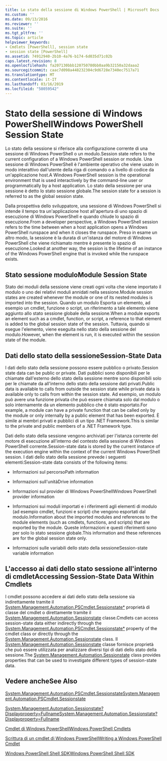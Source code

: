 ```yaml
---
title: Lo stato della sessione di Windows PowerShell | Microsoft Docs
ms.custom: ''
ms.date: 09/13/2016
ms.reviewer: ''
ms.suite: ''
ms.tgt_pltfrm: ''
ms.topic: article
helpviewer_keywords:
- Cmdlets [PowerShell], session state
- session state [PowerShell]
ms.assetid: 74912940-2b10-4a76-b174-6d035d71c02b
caps.latest.revision: 8
ms.openlocfilehash: fa207130bbb120750780bb0aa9b32150a32daaa2
ms.sourcegitcommit: caac7d098a448232304c9d6728e7340ec7517a71
ms.translationtype: MT
ms.contentlocale: it-IT
ms.lasthandoff: 03/16/2019
ms.locfileid: "58059542"
---
```

# <a name="windows-powershell-session-state"></a><span data-ttu-id="be16a-102">Stato della sessione di Windows PowerShell</span><span class="sxs-lookup"><span data-stu-id="be16a-102">Windows PowerShell Session State</span></span>

<span data-ttu-id="be16a-103">Lo stato della sessione si riferisce alla configurazione corrente di una sessione di Windows PowerShell o un modulo.</span><span class="sxs-lookup"><span data-stu-id="be16a-103">Session state refers to the current configuration of a Windows PowerShell session or module.</span></span> <span data-ttu-id="be16a-104">Una sessione di Windows PowerShell è l'ambiente operativo che viene usato in modo interattivo dall'utente della riga di comando o a livello di codice da un'applicazione host.</span><span class="sxs-lookup"><span data-stu-id="be16a-104">A Windows PowerShell session is the operational environment that is used interactively by the command-line user or programmatically by a host application.</span></span> <span data-ttu-id="be16a-105">Lo stato della sessione per una sessione è detto lo stato sessione globale.</span><span class="sxs-lookup"><span data-stu-id="be16a-105">The session state for a session is referred to as the global session state.</span></span>

<span data-ttu-id="be16a-106">Dalla prospettiva dello sviluppatore, una sessione di Windows PowerShell si intende il tempo tra un'applicazione host all'apertura di uno spazio di esecuzione di Windows PowerShell e quando chiude lo spazio di esecuzione.</span><span class="sxs-lookup"><span data-stu-id="be16a-106">From a developer perspective, a Windows PowerShell session refers to the time between when a host application opens a Windows PowerShell runspace and when it closes the runspace.</span></span> <span data-ttu-id="be16a-107">Preso in esame un altro modo, la sessione è la durata di un'istanza del motore di Windows PowerShell che viene richiamato mentre è presente lo spazio di esecuzione.</span><span class="sxs-lookup"><span data-stu-id="be16a-107">Looked at another way, the session is the lifetime of an instance of the Windows PowerShell engine that is invoked while the runspace exists.</span></span>

## <a name="module-session-state"></a><span data-ttu-id="be16a-108">Stato sessione modulo</span><span class="sxs-lookup"><span data-stu-id="be16a-108">Module Session State</span></span>

<span data-ttu-id="be16a-109">Stato dei moduli della sessione viene creati ogni volta che viene importato il modulo o uno dei relativi moduli annidati nella sessione.</span><span class="sxs-lookup"><span data-stu-id="be16a-109">Module session states are created whenever the module or one of its nested modules is imported into the session.</span></span> <span data-ttu-id="be16a-110">Quando un modulo Esporta un elemento, ad esempio un cmdlet, funzione o script, un riferimento a tale elemento viene aggiunto allo stato sessione globale della sessione.</span><span class="sxs-lookup"><span data-stu-id="be16a-110">When a module exports an element such as a cmdlet, function, or script, a reference to that element is added to the global session state of the session.</span></span> <span data-ttu-id="be16a-111">Tuttavia, quando si esegue l'elemento, viene eseguita nello stato della sessione del modulo.</span><span class="sxs-lookup"><span data-stu-id="be16a-111">However, when the element is run, it is executed within the session state of the module.</span></span>

## <a name="session-state-data"></a><span data-ttu-id="be16a-112">Dati dello stato della sessione</span><span class="sxs-lookup"><span data-stu-id="be16a-112">Session-State Data</span></span>

<span data-ttu-id="be16a-113">I dati dello stato della sessione possono essere pubblico o privato.</span><span class="sxs-lookup"><span data-stu-id="be16a-113">Session state data can be public or private.</span></span> <span data-ttu-id="be16a-114">Dati pubblici sono disponibili per le chiamate dall'esterno dello stato della sessione mentre sono disponibili solo per le chiamate da all'interno dello stato della sessione dati privati.</span><span class="sxs-lookup"><span data-stu-id="be16a-114">Public data is available to calls from outside the session state while private data is available only to calls from within the session state.</span></span> <span data-ttu-id="be16a-115">Ad esempio, un modulo può avere una funzione privata che può essere chiamata solo dal modulo o solo internamente da un elemento pubblico che è stato esportato.</span><span class="sxs-lookup"><span data-stu-id="be16a-115">For example, a module can have a private function that can be called only by the module or only internally by a public element that has been exported.</span></span> <span data-ttu-id="be16a-116">È simile ai membri privati e pubblici di un tipo .NET Framework.</span><span class="sxs-lookup"><span data-stu-id="be16a-116">This is similar to the private and public members of a .NET Framework type.</span></span>

<span data-ttu-id="be16a-117">Dati dello stato della sessione vengono archiviati per l'istanza corrente del motore di esecuzione all'interno del contesto della sessione di Windows PowerShell corrente.</span><span class="sxs-lookup"><span data-stu-id="be16a-117">Session-state data is stored by the current instance of the execution engine within the context of the current Windows PowerShell session.</span></span> <span data-ttu-id="be16a-118">I dati dello stato della sessione prevede i seguenti elementi:</span><span class="sxs-lookup"><span data-stu-id="be16a-118">Session-state data consists of the following items:</span></span>

- <span data-ttu-id="be16a-119">Informazioni sul percorso</span><span class="sxs-lookup"><span data-stu-id="be16a-119">Path information</span></span>

- <span data-ttu-id="be16a-120">Informazioni sull'unità</span><span class="sxs-lookup"><span data-stu-id="be16a-120">Drive information</span></span>

- <span data-ttu-id="be16a-121">Informazioni sul provider di Windows PowerShell</span><span class="sxs-lookup"><span data-stu-id="be16a-121">Windows PowerShell provider information</span></span>

- <span data-ttu-id="be16a-122">Informazioni sui moduli importati e i riferimenti agli elementi di modulo (ad esempio cmdlet, funzioni e script) che vengono esportati dal modulo.</span><span class="sxs-lookup"><span data-stu-id="be16a-122">Information about the imported modules and references to the module elements (such as cmdlets, functions, and scripts) that are exported by the module.</span></span> <span data-ttu-id="be16a-123">Queste informazioni e questi riferimenti sono per solo lo stato sessione globale.</span><span class="sxs-lookup"><span data-stu-id="be16a-123">This information and these references are for the global session state only.</span></span>

- <span data-ttu-id="be16a-124">Informazioni sulle variabili dello stato della sessione</span><span class="sxs-lookup"><span data-stu-id="be16a-124">Session-state variable information</span></span>

## <a name="accessing-session-state-data-within-cmdlets"></a><span data-ttu-id="be16a-125">L'accesso ai dati dello stato sessione all'interno di cmdlet</span><span class="sxs-lookup"><span data-stu-id="be16a-125">Accessing Session-State Data Within Cmdlets</span></span>

<span data-ttu-id="be16a-126">I cmdlet possono accedere ai dati dello stato della sessione sia indirettamente tramite il [System.Management.Automation.PSCmdlet.Sessionstate\*](/dotnet/api/System.Management.Automation.PSCmdlet.SessionState) proprietà di classe del cmdlet o direttamente tramite il [ System.Management.Automation.Sessionstate](/dotnet/api/System.Management.Automation.SessionState) classe.</span><span class="sxs-lookup"><span data-stu-id="be16a-126">Cmdlets can access session-state data either indirectly through the [System.Management.Automation.PSCmdlet.Sessionstate\*](/dotnet/api/System.Management.Automation.PSCmdlet.SessionState) property of the cmdlet class or directly through the [System.Management.Automation.Sessionstate](/dotnet/api/System.Management.Automation.SessionState) class.</span></span> <span data-ttu-id="be16a-127">Il [System.Management.Automation.Sessionstate](/dotnet/api/System.Management.Automation.SessionState) classe fornisce proprietà che può essere utilizzata per analizzare diversi tipi di dati dello stato della sessione.</span><span class="sxs-lookup"><span data-stu-id="be16a-127">The [System.Management.Automation.Sessionstate](/dotnet/api/System.Management.Automation.SessionState) class provides properties that can be used to investigate different types of session-state data.</span></span>

## <a name="see-also"></a><span data-ttu-id="be16a-128">Vedere anche</span><span class="sxs-lookup"><span data-stu-id="be16a-128">See Also</span></span>

[<span data-ttu-id="be16a-129">System.Management.Automation.PSCmdlet.Sessionstate</span><span class="sxs-lookup"><span data-stu-id="be16a-129">System.Management.Automation.PSCmdlet.Sessionstate</span></span>](/dotnet/api/System.Management.Automation.PSCmdlet.SessionState)

[<span data-ttu-id="be16a-130">System.Management.Automation.Sessionstate?Displayproperty=Fullname</span><span class="sxs-lookup"><span data-stu-id="be16a-130">System.Management.Automation.Sessionstate?Displayproperty=Fullname</span></span>](/dotnet/api/System.Management.Automation.SessionState)

[<span data-ttu-id="be16a-131">Cmdlet di Windows PowerShell</span><span class="sxs-lookup"><span data-stu-id="be16a-131">Windows PowerShell Cmdlets</span></span>](./cmdlet-overview.md)

[<span data-ttu-id="be16a-132">Scrittura di un cmdlet di Windows PowerShell</span><span class="sxs-lookup"><span data-stu-id="be16a-132">Writing a Windows PowerShell Cmdlet</span></span>](./writing-a-windows-powershell-cmdlet.md)

[<span data-ttu-id="be16a-133">Windows PowerShell Shell SDK</span><span class="sxs-lookup"><span data-stu-id="be16a-133">Windows PowerShell Shell SDK</span></span>](../windows-powershell-reference.md)
